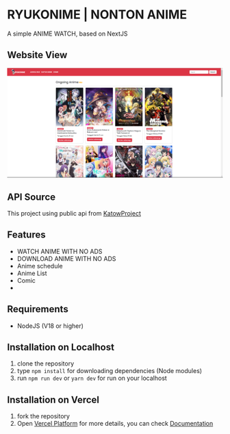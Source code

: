# RYUKONIME | NONTON ANIME

A simple ANIME WATCH, based on NextJS

## Website View

![Website View](public/webview.png)

## API Source

This project using public api from [KatowProject](https://github.com/KatowProject/komikato_py)

## Features

- WATCH ANIME WITH NO ADS
- DOWNLOAD ANIME WITH NO ADS
- Anime schedule
- Anime List
- Comic
- 

## Requirements

- NodeJS (V18 or higher)

## Installation on Localhost

1. clone the repository
2. type `npm install` for downloading dependencies (Node modules)
3. run `npm run dev` or `yarn dev` for run on your localhost

## Installation on Vercel

1. fork the repository
2. Open [Vercel Platform](https://vercel.com/) for more details, you can check [Documentation](https://nextjs.org/docs/pages/building-your-application/deploying)